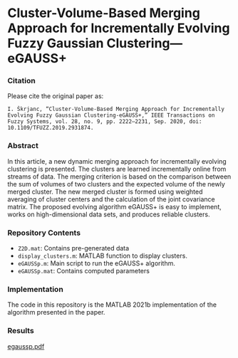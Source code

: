 # Cluster-Volume-Based Merging Approach for Incrementally Evolving Fuzzy Gaussian Clustering—eGAUSS+

### Citation

Please cite the original paper as:
```
I. Škrjanc, “Cluster-Volume-Based Merging Approach for Incrementally Evolving Fuzzy Gaussian Clustering-eGAUSS+,” IEEE Transactions on Fuzzy Systems, vol. 28, no. 9, pp. 2222–2231, Sep. 2020, doi: 10.1109/TFUZZ.2019.2931874.
```
### Abstract

In this article, a new dynamic merging approach for incrementally evolving clustering is presented. The clusters are learned incrementally online from streams of data. The merging criterion is based on the comparison between the sum of volumes of two clusters and the expected volume of the newly merged cluster. The new merged cluster is formed using weighted averaging of cluster centers and the calculation of the joint covariance matrix. The proposed evolving algorithm eGAUSS+ is easy to implement, works on high-dimensional data sets, and produces reliable clusters.

### Repository Contents

- `Z2D.mat`: Contains pre-generated data
- `display_clusters.m`: MATLAB function to display clusters.
- `eGAUSSp.m`: Main script to run the eGAUSS+ algorithm.
- `eGAUSSp.mat`: Contains computed parameters

### Implementation

The code in this repository is the MATLAB 2021b implementation of the algorithm presented in the paper.

### Results
[egaussp.pdf](https://github.com/mihaozbot/eGAUSSp/files/12844826/egaussp.pdf)
